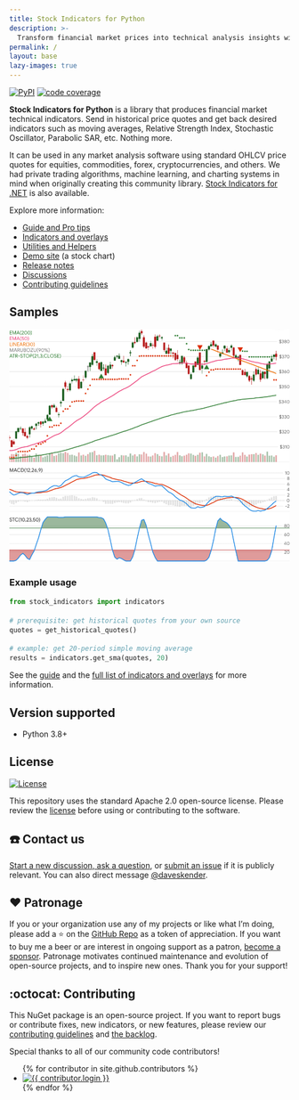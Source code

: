 ```yaml
---
title: Stock Indicators for Python
description: >-
  Transform financial market prices into technical analysis insights with this Python library.
permalink: /
layout: base
lazy-images: true
---
```


<h1 style="display:none;">{{ page.title }}</h1>

[![PyPI](https://img.shields.io/pypi/v/stock-indicators?color=blue&label=PyPI)](https://badge.fury.io/py/stock-indicators)
[![code coverage](https://img.shields.io/azure-devops/coverage/skender/stock.indicators/26/main?logo=AzureDevOps&label=Test%20Coverage)](https://dev.azure.com/skender/Stock.Indicators/_build/latest?definitionId=26&branchName=main&view=codecoverage-tab)

**Stock Indicators for Python** is a library that produces financial market technical indicators.  Send in historical price quotes and get back desired indicators such as moving averages, Relative Strength Index, Stochastic Oscillator, Parabolic SAR, etc.  Nothing more.

It can be used in any market analysis software using standard OHLCV price quotes for equities, commodities, forex, cryptocurrencies, and others.  We had private trading algorithms, machine learning, and charting systems in mind when originally creating this community library.  [Stock Indicators for .NET](https://daveskender.github.io/Stock.Indicators) is also available.

Explore more information:

- [Guide and Pro tips]({{site.baseurl}}/guide/#content)
- [Indicators and overlays]({{site.baseurl}}/indicators/#content)
- [Utilities and Helpers]({{site.baseurl}}/utilities/#content)
- [Demo site](https://stock-charts.azurewebsites.net) (a stock chart)
- [Release notes]({{site.github.repository_url}}/releases)
- [Discussions]({{site.dotnet.repo}}/discussions)
- [Contributing guidelines]({{site.baseurl}}/contributing/#content)

## Samples

![image](https://raw.githubusercontent.com/DaveSkender/Stock.Indicators/main/docs/examples.webp)

### Example usage

```python
from stock_indicators import indicators

# prerequisite: get historical quotes from your own source
quotes = get_historical_quotes()

# example: get 20-period simple moving average
results = indicators.get_sma(quotes, 20)
```

See the [guide]({{site.baseurl}}/guide/#content) and the [full list of indicators and overlays]({{site.baseurl}}/indicators/#content) for more information.

## Version supported

- Python 3.8+

## License

[![License](https://img.shields.io/badge/License-Apache%202.0-blue.svg?style=flat-square)](https://opensource.org/licenses/Apache-2.0)

This repository uses the standard Apache 2.0 open-source license.  Please review the [license](https://opensource.org/licenses/Apache-2.0) before using or contributing to the software.

## :phone: Contact us

[Start a new discussion, ask a question]({{site.dotnet.repo}}/discussions), or [submit an issue]({{site.github.repository_url}}/issues) if it is publicly relevant.  You can also direct message [@daveskender](https://twitter.com/messages/compose?recipient_id=27475431).

## :heart: Patronage

If you or your organization use any of my projects or like what I’m doing, please add a :star: on the [GitHub Repo]({{site.github.repository_url}}) as a token of appreciation.
If you want to buy me a beer or are interest in ongoing support as a patron, [become a sponsor](https://github.com/sponsors/DaveSkender).
Patronage motivates continued maintenance and evolution of open-source projects, and to inspire new ones.
Thank you for your support!

## :octocat: Contributing

This NuGet package is an open-source project.  If you want to report bugs or contribute fixes, new indicators, or new features, please review our [contributing guidelines]({{site.baseurl}}/contributing/#content) and [the backlog]({{site.github.repository_url}}/projects/1).

Special thanks to all of our community code contributors!

<ul class="list-style-none">
{% for contributor in site.github.contributors %}
  <li class="d-inline-block">
     <a href="{{ contributor.html_url }}"><img src="{{ contributor.avatar_url }}" width="75" height="75" class="circle" alt="{{ contributor.login }}" /></a>
  </li>
{% endfor %}
</ul>
